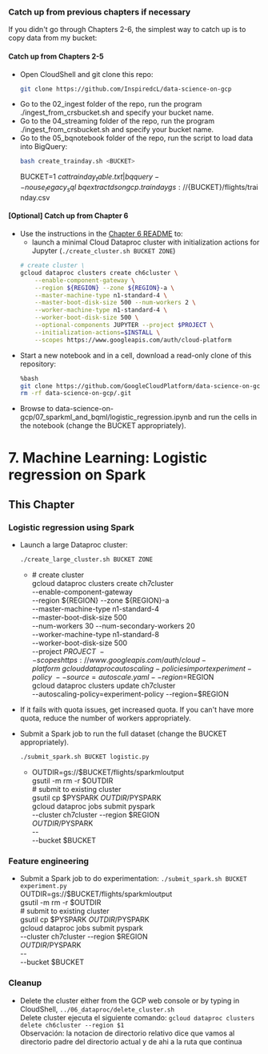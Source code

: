 
### Catch up from previous chapters if necessary
If you didn't go through Chapters 2-6, the simplest way to catch up is to copy data from my bucket:

#### Catch up from Chapters 2-5
* Open CloudShell and git clone this repo:
    ```sh
    git clone https://github.com/InspiredcL/data-science-on-gcp
    ```
* Go to the 02_ingest folder of the repo, run the program ./ingest_from_crsbucket.sh and specify your bucket name.
* Go to the 04_streaming folder of the repo, run the program ./ingest_from_crsbucket.sh and specify your bucket name.
* Go to the 05_bqnotebook folder of the repo, run the script to load data into BigQuery:
	```sh
	bash create_trainday.sh <BUCKET>
	```
	BUCKET=$1\
	cat trainday_table.txt | bq query --nouse_legacy_sql\
	bq extract dsongcp.trainday gs://${BUCKET}/flights/trainday.csv

#### [Optional] Catch up from Chapter 6
* Use the instructions in the <a href="../06_dataproc/README.md">Chapter 6 README</a> to:
    * launch a minimal Cloud Dataproc cluster with initialization actions for Jupyter (`./create_cluster.sh BUCKET ZONE`)
	```sh
  	# create cluster \
	gcloud dataproc clusters create ch6cluster \
		--enable-component-gateway \
		--region ${REGION} --zone ${REGION}-a \
		--master-machine-type n1-standard-4 \
		--master-boot-disk-size 500 --num-workers 2 \
		--worker-machine-type n1-standard-4 \
		--worker-boot-disk-size 500 \
		--optional-components JUPYTER --project $PROJECT \
		--initialization-actions=$INSTALL \
		--scopes https://www.googleapis.com/auth/cloud-platform
 	```
* Start a new notebook and in a cell, download a read-only clone of this repository:
    ```bash
    %bash
    git clone https://github.com/GoogleCloudPlatform/data-science-on-gcp
    rm -rf data-science-on-gcp/.git
    ```
* Browse to data-science-on-gcp/07_sparkml_and_bqml/logistic_regression.ipynb
  and run the cells in the notebook (change the BUCKET appropriately).

# 7. Machine Learning: Logistic regression on Spark

## This Chapter
### Logistic regression using Spark
* Launch a large Dataproc cluster:
    ```sh
    ./create_large_cluster.sh BUCKET ZONE
    ```
    * \# create cluster \
	gcloud dataproc clusters create ch7cluster \
        --enable-component-gateway \
        --region ${REGION} --zone ${REGION}-a \
		--master-machine-type n1-standard-4 \
		--master-boot-disk-size 500 \
		--num-workers 30 --num-secondary-workers 20 \
		--worker-machine-type n1-standard-8 \
		--worker-boot-disk-size 500 \
		--project $PROJECT \
		--scopes https://www.googleapis.com/auth/cloud-platform \
    gcloud dataproc autoscaling-policies import experiment-policy \
        --source=autoscale.yaml --region=$REGION \
    gcloud dataproc clusters update ch7cluster \
        --autoscaling-policy=experiment-policy --region=$REGION

* If it fails with quota issues, get increased quota. If you can't have more quota, 
  reduce the number of workers appropriately.

* Submit a Spark job to run the full dataset (change the BUCKET appropriately).
    ```sh
    ./submit_spark.sh BUCKET logistic.py
    ```
    * OUTDIR=gs://$BUCKET/flights/sparkmloutput \
        gsutil -m rm -r $OUTDIR \
    	\# submit to existing cluster \
    	gsutil cp $PYSPARK $OUTDIR/$PYSPARK \
    	gcloud dataproc jobs submit pyspark \
             --cluster ch7cluster --region $REGION \
             $OUTDIR/$PYSPARK \
             -- \
             --bucket $BUCKET

  
### Feature engineering
* Submit a Spark job to do experimentation: ```./submit_spark.sh BUCKET experiment.py```\
    OUTDIR=gs://$BUCKET/flights/sparkmloutput \
    gsutil -m rm -r $OUTDIR \
    \# submit to existing cluster \
    gsutil cp $PYSPARK $OUTDIR/$PYSPARK \
    gcloud dataproc jobs submit pyspark \
        --cluster ch7cluster --region $REGION \
        $OUTDIR/$PYSPARK \
        -- \
        --bucket $BUCKET

### Cleanup
* Delete the cluster either from the GCP web console or by typing in CloudShell, `../06_dataproc/delete_cluster.sh`\
Delete cluster ejecuta el siguiente comando: `gcloud dataproc clusters delete ch6cluster --region $1`\
Observación: la notacion de directorio relativo dice que vamos al directorio padre del directorio actual y de ahi a la ruta que continua

